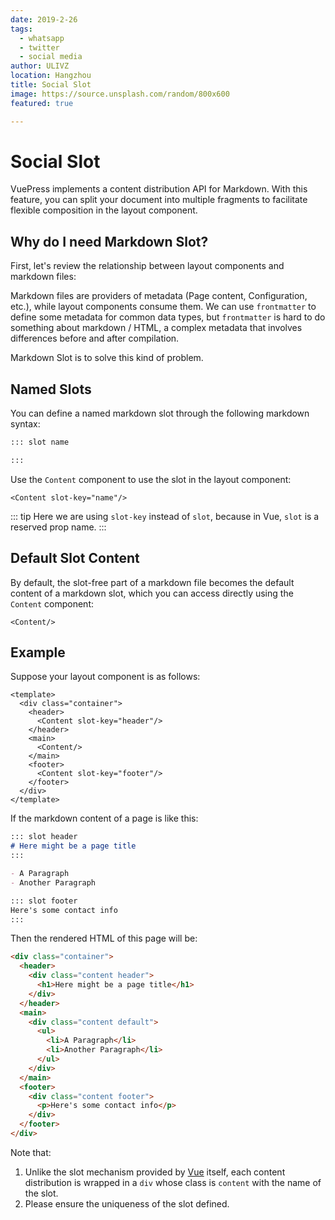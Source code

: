 ```yaml
---
date: 2019-2-26
tags: 
  - whatsapp
  - twitter
  - social media
author: ULIVZ
location: Hangzhou
title: Social Slot
image: https://source.unsplash.com/random/800x600
featured: true

---
```


# Social Slot

VuePress implements a content distribution API for Markdown. With this feature, you can split your document into multiple fragments to facilitate flexible composition in the layout component.

## Why do I need Markdown Slot?

First, let's review the relationship between layout components and markdown files:

<diagram-markdown-slot-relationship/>

Markdown files are providers of metadata (Page content, Configuration, etc.), while layout components consume them. We can use `frontmatter` to define some metadata for common data types, but `frontmatter` is hard to do something about markdown / HTML, a complex metadata that involves differences before and after compilation.

Markdown Slot is to solve this kind of problem.

## Named Slots

You can define a named markdown slot through the following markdown syntax:

``` md
::: slot name

:::
```

Use the `Content` component to use the slot in the layout component:

``` vue
<Content slot-key="name"/>
```

::: tip
Here we are using `slot-key` instead of `slot`, because in Vue, `slot` is a reserved prop name.
:::

## Default Slot Content

By default, the slot-free part of a markdown file becomes the default content of a markdown slot, which you can access directly using the `Content` component:

``` vue
<Content/>
```

## Example

Suppose your layout component is as follows:

``` vue
<template>
  <div class="container">
    <header>
      <Content slot-key="header"/>
    </header>
    <main>
      <Content/>
    </main>
    <footer>
      <Content slot-key="footer"/>
    </footer>
  </div>
</template>
```

If the markdown content of a page is like this:

```md
::: slot header
# Here might be a page title
:::

- A Paragraph
- Another Paragraph

::: slot footer
Here's some contact info
:::
```

Then the rendered HTML of this page will be:

```html
<div class="container">
  <header>
    <div class="content header">
      <h1>Here might be a page title</h1>
    </div>
  </header>
  <main>
    <div class="content default">
      <ul>
        <li>A Paragraph</li>
        <li>Another Paragraph</li>
      </ul>
    </div>
  </main>
  <footer>
    <div class="content footer">
      <p>Here's some contact info</p>
    </div>
  </footer>
</div>
```

Note that:
1. Unlike the slot mechanism provided by [Vue](https://vuejs.org/v2/guide/components-slots.html) itself, each content distribution is wrapped in a `div` whose class is `content` with the name of the slot.
2. Please ensure the uniqueness of the slot defined.
